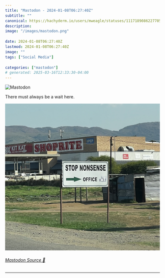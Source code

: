 ```yaml
---
title: "Mastodon - 2024-01-08T06:27:40Z"
subtitle: ""
canonical: https://hachyderm.io/users/mweagle/statuses/111718908622770574
description:
image: "/images/mastodon.png"

date: 2024-01-08T06:27:40Z
lastmod: 2024-01-08T06:27:40Z
image: ""
tags: ["Social Media"]

categories: ["mastodon"]
# generated: 2025-03-16T12:33:30-04:00
---
```

![Mastodon](/images/mastodon.png)

<p>There must always be a wait here.</p>

![A business road sign that reads: “Stop Nonsense” and an arrow pointing to the office. ](66317e25166e881a.jpeg)

###### [Mastodon Source 🐘](https://hachyderm.io/@mweagle/111718908622770574)

___
